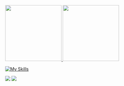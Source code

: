 <div>
   <a href="https://github.com/CarlosZeyy">
   <img height="180em" src="https://github-readme-stats.vercel.app/api?username=CarlosZeyy&show_icons=true&theme=tokyonight&include_all_commits=true&count_private=true"/>
   <img height="180em" src="https://github-readme-stats.vercel.app/api/top-langs/?username=CarlosZeyy&layout=compact&langs_count=6&theme=tokyonight"/>
</div>
    
[![My Skills](https://skillicons.dev/icons?i=js,html,css,nodejs,mongodb,tailwind,react)](https://skillicons.dev)
 
 
<div> 
  <a href = "mailto:carloszeeyy@gmail.com"><img src="https://img.shields.io/badge/-Gmail-%23333?style=for-the-badge&logo=gmail&logoColor=white" target="_blank"></a>
  <a href="https://www.linkedin.com/in/carlos-moises-211205203/" target="_blank"><img src="https://img.shields.io/badge/-LinkedIn-%230077B5?style=for-the-badge&logo=linkedin&logoColor=white" target="_blank"></a>
</div>
